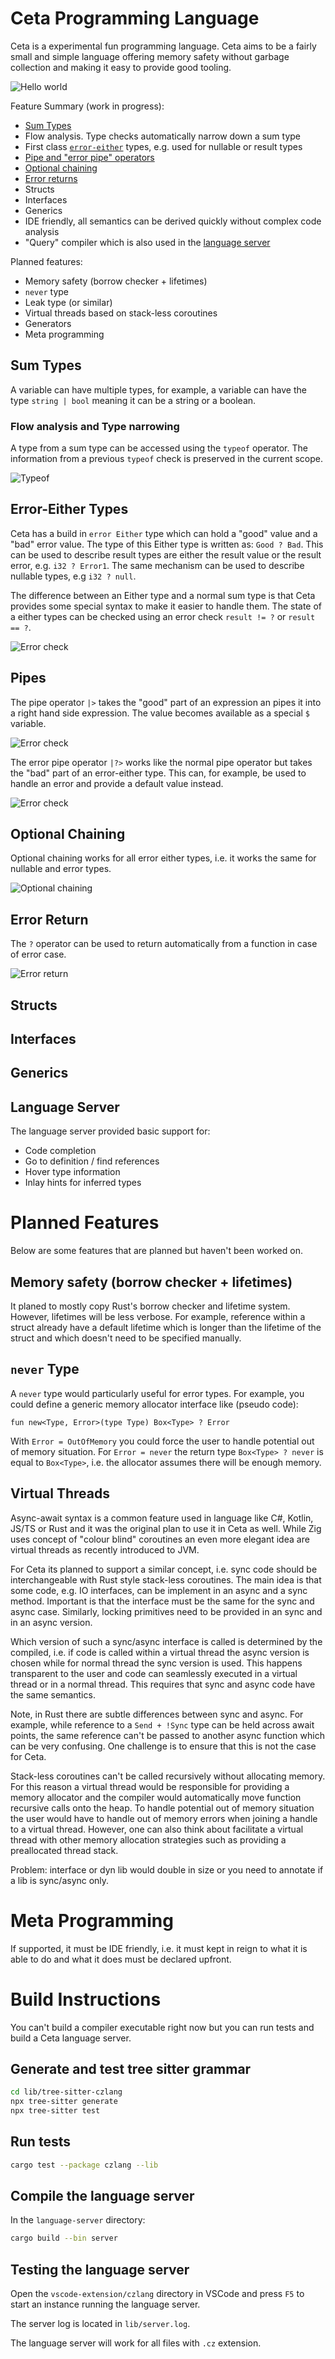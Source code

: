 # Ceta Programming Language

Ceta is a experimental fun programming language.
Ceta aims to be a fairly small and simple language offering memory safety without garbage collection and making it easy to provide good tooling.

![Hello world](docs/images/HelloWorld.png)

Feature Summary (work in progress):
- [Sum Types](#sumtypes)
- Flow analysis. Type checks automatically narrow down a sum type
- First class [`error-either`](#erroreither) types, e.g. used for nullable or result types
- [Pipe and "error pipe" operators](#pipes)
- [Optional chaining](#optionalchaining)
- [Error returns](#errorreturn)
- Structs
- Interfaces
- Generics
- IDE friendly, all semantics can be derived quickly without complex code analysis
- "Query" compiler which is also used in the [language server](#languageserver)

Planned features:
- Memory safety (borrow checker + lifetimes)
- `never` type
- Leak type (or similar)
- Virtual threads based on stack-less coroutines
- Generators
- Meta programming

## Sum Types<a id="sumtypes"></a>
A variable can have multiple types, for example, a variable can have the type `string | bool` meaning it can be a string or a boolean.

### Flow analysis and Type narrowing
A type from a sum type can be accessed using the `typeof` operator.
The information from a previous `typeof` check is preserved in the current scope.

![Typeof](docs/images/TypeofOperator.png)


## Error-Either Types<a id="erroreither"></a>

Ceta has a build in `error Either` type which can hold a "good" value and a "bad" error value.
The type of this Either type is written as:
`Good ? Bad`.
This can be used to describe result types are either the result value or the result error, e.g. `i32 ? Error1`.
The same mechanism can be used to describe nullable types, e.g `i32 ? null`.

The difference between an Either type and a normal sum type is that Ceta provides some special syntax to make it easier to handle them.
The state of a either types can be checked using an error check `result != ?` or `result == ?`.

![Error check](docs/images/ErrorCheck.png)

## Pipes<a id="pipes"></a>
The pipe operator `|>` takes the "good" part of an expression an pipes it into a right hand side expression.
The value becomes available as a special `$` variable.

![Error check](docs/images/PipeOperatorOnEither.png)

The error pipe operator `|?>` works like the normal pipe operator but takes the "bad" part of an error-either type.
This can, for example, be used to handle an error and provide a default value instead.

![Error check](docs/images/ErrorPipe.png)

## Optional Chaining<a id="optionalchaining"></a>
Optional chaining works for all error either types, i.e. it works the same for nullable and error types.

![Optional chaining](docs/images/OptionalChaining.png)

## Error Return<a id="errorreturn"></a>
The `?` operator can be used to return automatically from a function in case of error case.

![Error return](docs/images/ErrorReturn.png)

## Structs

## Interfaces

## Generics


## Language Server<a id="languageserver"></a>

The language server provided basic support for:
- Code completion
- Go to definition / find references
- Hover type information
- Inlay hints for inferred types

# Planned Features

Below are some features that are planned but haven't been worked on.

## Memory safety (borrow checker + lifetimes)

It planed to mostly copy Rust's borrow checker and lifetime system.
However, lifetimes will be less verbose.
For example, reference within a struct already have a default lifetime which is longer than the lifetime of the struct and which doesn't need to be specified manually.

## `never` Type

A `never` type would particularly useful for error types.
For example, you could define a generic memory allocator interface like (pseudo code):

```
fun new<Type, Error>(type Type) Box<Type> ? Error
```

With `Error = OutOfMemory` you could force the user to handle potential out of memory situation.
For `Error = never` the return type `Box<Type> ? never` is equal to `Box<Type>`, i.e. the allocator assumes there will be enough memory.

## Virtual Threads

Async-await syntax is a common feature used in language like C#, Kotlin, JS/TS or Rust and it was the original plan to use it in Ceta as well.
While Zig uses concept of "colour blind" coroutines an even more elegant idea are virtual threads as recently introduced to JVM.

For Ceta its planned to support a similar concept, i.e. sync code should be interchangeable with Rust style stack-less coroutines.
The main idea is that some code, e.g. IO interfaces, can be implement in an async and a sync method.
Important is that the interface must be the same for the sync and async case.
Similarly, locking primitives need to be provided in an sync and in an async version.

Which version of such a sync/async interface is called is determined by the compiled, i.e. if code is called within a virtual thread the async version is chosen while for normal thread the sync version is used.
This happens transparent to the user and code can seamlessly executed in a virtual thread or in a normal thread.
This requires that sync and async code have the same semantics.

Note, in Rust there are subtle differences between sync and async.
For example, while reference to a `Send + !Sync` type can be held across await points, the same reference can't be passed to another async function which can be very confusing.
One challenge is to ensure that this is not the case for Ceta.

Stack-less coroutines can't be called recursively without allocating memory.
For this reason a virtual thread would be responsible for providing a memory allocator and the compiler would automatically move function recursive calls onto the heap.
To handle potential out of memory situation the user would have to handle out of memory errors when joining a handle to a virtual thread.
However, one can also think about facilitate a virtual thread with other memory allocation strategies such as providing a preallocated thread stack.

Problem: interface or dyn lib would double in size or you need to annotate if a lib is sync/async only.

# Meta Programming

If supported, it must be IDE friendly, i.e. it must kept in reign to what it is able to do and what it does must be declared upfront.

# Build Instructions
You can't build a compiler executable right now but you can run tests and build a Ceta language server.

## Generate and test tree sitter grammar

```bash
cd lib/tree-sitter-czlang
npx tree-sitter generate
npx tree-sitter test
```

## Run tests

```bash
cargo test --package czlang --lib
```

## Compile the language server

In the `language-server` directory:

```bash
cargo build --bin server
```

## Testing the language server

Open the `vscode-extension/czlang` directory in VSCode and press `F5` to start an instance running the language server.

The server log is located in `lib/server.log`.

The language server will work for all files with `.cz` extension.
